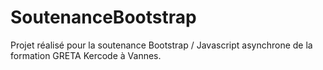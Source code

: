 # SoutenanceBootstrap

Projet réalisé pour la soutenance Bootstrap / Javascript asynchrone de la formation GRETA Kercode à Vannes.
